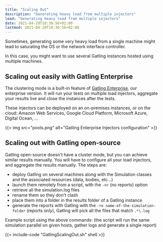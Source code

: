 ```yaml
---
title: "Scaling Out"
description: "Generating heavy load from multiple injectors"
lead: "Generating heavy load from multiple injectors"
date: 2021-04-20T18:30:56+02:00
lastmod: 2021-04-20T18:30:56+02:00
---
```


Sometimes, generating some very heavy load from a single machine might lead to saturating the OS or the network interface controller.

In this case, you might want to use several Gatling instances hosted using multiple machines.

## Scaling out easily with Gatling Enterprise

The clustering mode is a built-in feature of [Gatling Enterprise](/enterprise/), our enterprise version. It will run your tests on multiple load injectors, aggregate your results live and close the instances after the tests.

These injectors can be deployed on an on-premises instances, or on the cloud: Amazon Web Services, Google Cloud Platform, Microsoft Azure, Digital Ocean, ...

{{< img src="pools.png" alt="Gatling Enterprise Injectors configuration" >}}

## Scaling out with Gatling open-source

Gatling open-source doesn't have a cluster mode, but you can achieve similar results manually. You will have to configure all your load injectors, and aggregate the results manually. The steps are:

* deploy Gatling on several machines along with the Simulation classes and the associated resources (data, bodies, etc...)
* launch them remotely from a script, with the `-nr` (no reports) option
* retrieve all the simulation.log files
* rename them so they don't clash
* place them into a folder in the results folder of a Gatling instance
* generate the reports with Gatling with the `-ro name-of-the-simulation-folder` (reports only), Gatling will pick all the files that match `.*\.log`

Example script using the above commands: (the script will run the same simulation parallel on given hosts, gather logs and generate a single report)

{{< include-code "GatlingScalingOut.sh" shell >}}

